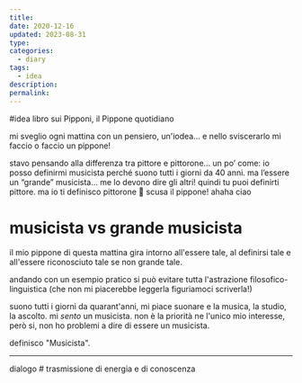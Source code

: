 ```yaml
---
title: 
date: 2020-12-16
updated: 2023-08-31
type: 
categories:
  - diary
tags:
  - idea
description: 
permalink: 
---
```

#idea libro sui Pipponi, il Pippone quotidiano

mi sveglio ogni mattina con un pensiero, un'iodea... e nello sviscerarlo mi faccio o faccio un pippone!

stavo pensando alla differenza tra pittore e pittorone... un po’ come: io posso definirmi musicista perché suono tutti i giorni da 40 anni. ma l’essere un “grande” musicista... me lo devono dire gli altri! quindi tu puoi definirti pittore. ma io ti definisco pittorone 🙂 scusa il pippone! ahaha ciao


# musicista vs grande musicista
il mio pippone di questa mattina gira intorno all'essere tale, al definirsi tale e all'essere riconosciuto tale se non grande tale.

andando con un esempio pratico si può evitare tutta l'astrazione filosofico-linguistica (che non mi piacerebbe leggerla figuriamoci scriverla!)

suono tutti i giorni da quarant'anni, mi piace suonare e la musica, la studio, la ascolto. mi *sento* un musicista. non è la priorità ne l'unico mio interesse, però si, non ho problemi a dire di essere un musicista.


definisco "Musicista".

---

dialogo # trasmissione di energia e di conoscenza
